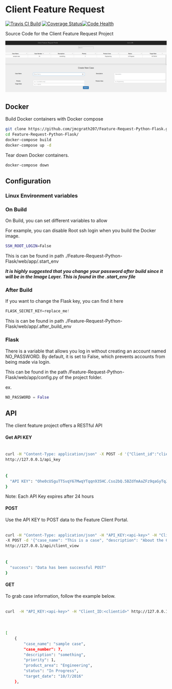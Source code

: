 
Client Feature Request
==
[![Travis CI Build](https://travis-ci.org/jmcgrath207/Feature-Request-Python-Flask.svg?branch=master)](https://travis-ci.org/jmcgrath207/Feature-Request-Python-Flask) [![Coverage Status](https://coveralls.io/repos/github/jmcgrath207/Feature-Request-Python-Flask/badge.svg?branch=dev)](https://coveralls.io/github/jmcgrath207/Feature-Request-Python-Flask?branch=dev)[![Code Health](https://landscape.io/github/jmcgrath207/Feature-Request-Python-Flask/master/landscape.svg?style=flat)](https://landscape.io/github/jmcgrath207/Feature-Request-Python-Flask/master)

 
Source Code for the Client Feature Request Project

![Main Image](https://github.com/jmcgrath207/Feature-Request-Python-Flask/raw/master/img/main_pic.png)

## Docker

Build Docker containers with Docker compose

```bash
git clone https://github.com/jmcgrath207/Feature-Request-Python-Flask.git
cd Feature-Request-Python-Flask/
docker-compose build
docker-compose up -d
```

Tear down Docker containers.

```bash
docker-compose down
```

## Configuration

### Linux Environment variables
 
### On Build 
On Build, you can set different variables to allow 

For example, you can disable Root ssh login when you build the Docker image.

```bash
SSH_ROOT_LOGIN=False
```

This is can be found in path ./Feature-Request-Python-Flask/web/app/.start_env

***It is highly suggested that you change your password after build since it will be in the 
Image Layer. This is found in the .start_env file***

### After Build

If you want to change the Flask key, you can find it here

```python
FLASK_SECRET_KEY=replace_me!
```

This is can be found in path ./Feature-Request-Python-Flask/web/app/.after_build_env


### Flask
There is a variable that allows you log in without creating an account named NO_PASSWORD.
By default, it is set to False, which prevents accounts from being made via login.

This can be found in the path /Feature-Request-Python-Flask/web/app/config.py of the project folder.

ex.

```python
NO_PASSWORD = False
```

## API

The client feature project offers a RESTful API

#### Get API KEY

```bash

curl -H "Content-Type: application/json" -X POST -d '{"Client_id":"clientid", "Password":"password"}' \
http://127.0.0.1/api_key


{
  "API KEY": "Ohe0cUSguTTSvqY67MwqYTqqn935HC.Cso2bQ.5BZdfmAaZFz9qaGyTqJSAzXuMYA"
}
```
Note: Each API Key expires after 24 hours

#### POST

Use the API KEY to POST data to the Feature Client Portal.



```bash

curl -H "Content-Type: application/json" -H "API_KEY:<api-key>" -H "Client_ID:<clientid>" \
-X POST -d '{"case_name": "This is a case", "description": "About the Case", "priority": 1, "product_area": "sales", "target_date": "10/21/2017"}' \
http://127.0.0.1/api/client_view


{
  "success": "Data has been successful POST"
}
```

#### GET

To grab case information, follow the example below.

```bash

curl  -H "API_KEY:<api-key>" -H "Client_ID:<clientid>" http://127.0.0.1/api/client_view



[
    {
        "case_name": "sample case",
        "case_number": 7,
        "description": "something",
        "priority": 1,
        "product_area": "Engineering",
        "status": "In Progress",
        "target_date": "10/7/2016"
    },

```
